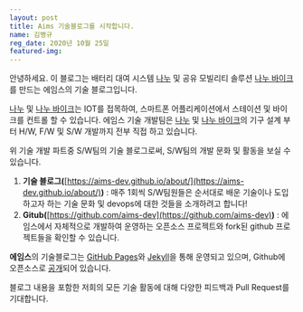 ```yaml
---
layout: post
title: Aims 기술블로그를 시작합니다.
name: 김병규
reg_date: 2020년 10월 25일
featured-img: 
---
```


안녕하세요. 이 블로그는 배터리 대여 시스템 [나누](http://aimskorea.kr/batterystation.html) 및 공유 모빌리티 솔루션 [나누 바이크](http://aimskorea.kr/bicycle.html)를 만드는 에임스의 기술 블로그입니다.

[나누](http://aimskorea.kr/batterystation.html) 및 [나누 바이크](http://aimskorea.kr/bicycle.html)는 IOT를 접목하여, 스마트폰 어플리케이션에서 스테이션 및 바이크를 컨트롤 할 수 있습니다.
에임스 기술 개발팀은 [나누](http://aimskorea.kr/batterystation.html) 및 [나누 바이크](http://aimskorea.kr/bicycle.html)의 기구 설계 부터 H/W, F/W 및 S/W 개발까지 전부 직접 하고 있습니다.

위 기술 개발 파트중 S/W팀의 기술 블로그로써, S/W팀의 개발 문화 및 활동을 보실 수 있습니다.

1. **기술 블로그(**[https://aims-dev.github.io/about/](https://aims-dev.github.io/about/)**)** : 매주 1회씩 S/W팀원들은 순서대로 배운 기술이나 도입하고자 하는 기술 문화 및 devops에 대한 것들을 소개하려고 합니다!
2. **Gitub(**[https://github.com/aims-dev](https://github.com/aims-dev)**)** : 에임스에서 자체적으로 개발하여 운영하는 오픈소스 프로젝트와 fork된 github 프로젝트들을 확인할 수 있습니다.

**에임스**의 기술블로그는 [GitHub Pages](https://pages.github.com)와 [Jekyll](https://jekyllrb.com)을 통해 운영되고 있으며, Github에 오픈소스로 [공개](https://github.com/aims-dev/aims-dev.github.io)되어 있습니다.

블로그 내용을 포함한 저희의 모든 기술 활동에 대해 다양한 피드백과 Pull Request를 기대합니다.
